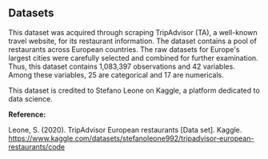 ## Datasets

This dataset was acquired through scraping TripAdvisor (TA), a well-known travel website, for its restaurant information. The dataset contains a pool of restaurants across European countries. The raw datasets for Europe's largest cities were carefully selected and combined for further examination. Thus, this dataset contains 1,083,397 observations and 42 variables. Among these variables, 25 are categorical and 17 are numericals. 

This dataset is credited to Stefano Leone on Kaggle, a platform dedicated to data science.

**Reference:**

Leone, S. (2020). TripAdvisor European restaurants [Data set]. Kaggle. https://www.kaggle.com/datasets/stefanoleone992/tripadvisor-european-restaurants/code

